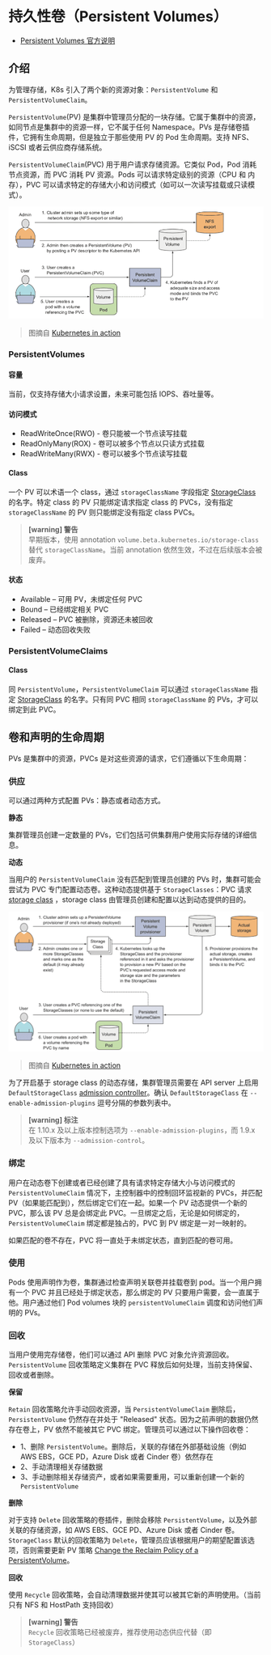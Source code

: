 # 持久性卷（Persistent Volumes）

* [Persistent Volumes 官方说明](https://kubernetes.io/docs/concepts/storage/persistent-volumes/)

## 介绍

为管理存储，K8s 引入了两个新的资源对象：`PersistentVolume` 和 `PersistentVolumeClaim`。

`PersistentVolume`(PV) 是集群中管理员分配的一块存储。它属于集群中的资源，如同节点是集群中的资源一样，它不属于任何 Namespace。PVs 是存储卷插件，它拥有生命周期，但是独立于那些使用 PV 的 Pod 生命周期。支持 NFS、iSCSI 或者云供应商存储系统。

`PersistentVolumeClaim`(PVC) 用于用户请求存储资源。它类似 Pod，Pod 消耗节点资源，而 PVC 消耗 PV 资源。Pods 可以请求特定级别的资源（CPU 和 内存），PVC 可以请求特定的存储大小和访问模式（如可以一次读写挂载或只读模式）。

![](images/pv-pvc.png)

> 图摘自 [Kubernetes in action](https://www.manning.com/books/kubernetes-in-action)

### PersistentVolumes

#### 容量

当前，仅支持存储大小请求设置，未来可能包括 IOPS、吞吐量等。

#### 访问模式

* ReadWriteOnce(RWO) - 卷只能被一个节点读写挂载
* ReadOnlyMany(ROX) - 卷可以被多个节点以只读方式挂载
* ReadWriteMany(RWX) - 卷可以被多个节点读写挂载

#### Class

一个 PV 可以术语一个 class，通过 `storageClassName` 字段指定 [StorageClass](https://kubernetes.io/docs/concepts/storage/storage-classes/) 的名字。特定 class 的 PV 只能绑定请求指定 class 的 PVCs，没有指定 `storageClassName` 的 PV 则只能绑定没有指定 class PVCs。

> **[warning] 警告**  
> 早期版本，使用 annotation `volume.beta.kubernetes.io/storage-class` 替代 `storageClassName`。当前 annotation 依然生效，不过在后续版本会被废弃。

#### 状态

* Available – 可用 PV，未绑定任何 PVC
* Bound – 已经绑定相关 PVC
* Released – PVC 被删除，资源还未被回收
* Failed – 动态回收失败

### PersistentVolumeClaims

#### Class

同 `PersistentVolume`，`PersistentVolumeClaim` 可以通过 `storageClassName` 指定 [StorageClass](https://kubernetes.io/docs/concepts/storage/storage-classes/) 的名字。只有同 PVC 相同 `storageClassName` 的 PVs，才可以绑定到此 PVC。

## 卷和声明的生命周期

PVs 是集群中的资源，PVCs 是对这些资源的请求，它们遵循以下生命周期：

### 供应

可以通过两种方式配置 PVs：静态或者动态方式。

__静态__

集群管理员创建一定数量的 PVs，它们包括可供集群用户使用实际存储的详细信息。

__动态__

当用户的 `PersistentVolumeClaim` 没有匹配到管理员创建的 PVs 时，集群可能会尝试为 PVC 专门配置动态卷。这种动态提供基于 `StorageClasses`：PVC 请求 [storage class](https://kubernetes.io/docs/concepts/storage/storage-classes/) ，storage class 由管理员创建和配置以达到动态提供的目的。

![](images/storage-class.png)

> 图摘自 [Kubernetes in action](https://www.manning.com/books/kubernetes-in-action)

为了开启基于 storage class 的动态存储，集群管理员需要在 API server 上启用 `DefaultStorageClass` [admission controller](https://kubernetes.io/docs/reference/access-authn-authz/admission-controllers/#defaultstorageclass)。确认 `DefaultStorageClass` 在 `--enable-admission-plugins` 逗号分隔的参数列表中。

> **[warning] 标注**  
>  在 1.10.x 及以上版本控制选项为 `--enable-admission-plugins`，而 1.9.x 及以下版本为 `--admission-control`。

### 绑定

用户在动态卷下创建或者已经创建了具有请求特定存储大小与访问模式的 `PersistentVolumeClaim` 情况下，主控制器中的控制回环监视新的 PVCs，并匹配 PV（如果能匹配到），然后绑定它们在一起。如果一个 PV 动态提供一个新的 PVC，那么该 PV 总是会绑定此 PVC。一旦绑定之后，无论是如何绑定的，`PersistentVolumeClaim` 绑定都是独占的，PVC 到 PV 绑定是一对一映射的。

如果匹配的卷不存在，PVC 将一直处于未绑定状态，直到匹配的卷可用。

### 使用

Pods 使用声明作为卷，集群通过检查声明关联卷并挂载卷到 pod。当一个用户拥有一个 PVC 并且已经处于绑定状态，那么绑定的 PV 只要用户需要，会一直属于他。用户通过他们 Pod volumes 块的 `persistentVolumeClaim` 调度和访问他们声明的 PVs。

### 回收

当用户使用完存储卷，他们可以通过 API 删除 PVC 对象允许资源回收。`PersistentVolume` 回收策略定义集群在 PVC 释放后如何处理，当前支持保留、回收或者删除。

__保留__

`Retain` 回收策略允许手动回收资源，当 `PersistentVolumeClaim` 删除后，`PersistentVolume` 仍然存在并处于 "Released" 状态。因为之前声明的数据仍然存在卷上，PV 依然不能被其它 PVC 绑定。管理员可以通过以下操作回收卷：

* 1、删除 `PersistentVolume`。删除后，关联的存储在外部基础设施（例如 AWS EBS，GCE PD，Azure Disk 或者 Cinder 卷）依然存在
* 2、手动清理相关存储数据
* 3、手动删除相关存储资产，或者如果需要重用，可以重新创建一个新的 `PersistentVolume`

__删除__

对于支持 `Delete` 回收策略的卷插件，删除会移除 `PersistentVolume`，以及外部关联的存储资源，如 AWS EBS、GCE PD、Azure Disk 或者 Cinder 卷。 `StorageClass` 默认的回收策略为 `Delete`，管理员应该根据用户的期望配置该选项，否则需要更新 PV 策略 [Change the Reclaim Policy of a PersistentVolume](https://kubernetes.io/docs/tasks/administer-cluster/change-pv-reclaim-policy/)。

__回收__

使用 `Recycle` 回收策略，会自动清理数据并使其可以被其它新的声明使用。（当前只有 NFS 和 HostPath 支持回收）

> **[warning] 警告**  
> `Recycle` 回收策略已经被废弃，推荐使用动态供应代替（即 `StorageClass`）
